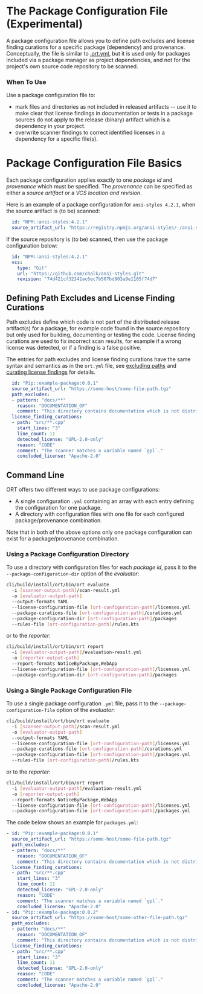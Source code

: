 # The Package Configuration File (Experimental)

A package configuration file allows you to define path excludes and license finding curations for a specific package (dependency) and 
provenance. Conceptually, the file is similar to [.ort.yml](https://github.com/oss-review-toolkit/ort/blob/master/docs/config-file-ort-yml.md), but it is used only for packages included via a package manager as project dependencies, and not for the project's own source code repository to be scanned.

### When To Use
Use a package configuration file to:

-  mark files and directories as not included in released artifacts -- use it to make clear that license findings in documentation or tests in a package sources do not apply to the release (binary) artifact which is a dependency in your project.
-  overwrite scanner findings to correct identified licenses in a dependency for a specific file(s).

# Package Configuration File Basics

Each package configuration applies exactly to one *package id* and *provenance* which must be specified. The *provenance*
can be specified as either a *source artifact* or a *VCS location and revision*. 

Here is an example of a package configuration for `ansi-styles 4.2.1`, when the source artifact is (to be) scanned:

```yaml
  id: "NPM::ansi-styles:4.2.1"
  source_artifact_url: "https://registry.npmjs.org/ansi-styles/-/ansi-styles-4.2.1.tgz"
```

If the source repository is (to be) scanned, then use the package configuration below:

```yaml
  id: "NPM::ansi-styles:4.2.1"
  vcs:
    type: "Git"
    url: "https://github.com/chalk/ansi-styles.git"
    revision: "74d421cf32342ac6ec7b507bd903a9e1105f74d7"
```

## Defining Path Excludes and License Finding Curations

Path excludes define which code is not part of the distributed release artifact(s) for a package, for example code found in the source repository but only used for building, documenting or testing the code. License finding curations are used to fix incorrect scan results, for example if a wrong license was detected, or if a finding is a false positive.

The entries for path excludes and license finding curations have the same syntax and semantics as in the `ort.yml` file, see
[excluding paths](config-file-ort-yml.md#excluding-paths) and
[curating license findings](config-file-ort-yml.md#curating-license-findings) for details.

```yaml
  id: "Pip::example-package:0.0.1"
  source_artifact_url: "https://some-host/some-file-path.tgz"
  path_excludes:
  - pattern: "docs/**"
    reason: "DOCUMENTATION_OF"
    comment: "This directory contains documentation which is not distributed."
  license_finding_curations:
  - path: "src/**.cpp"
    start_lines: "3"
    line_count: 11
    detected_license: "GPL-2.0-only"
    reason: "CODE"
    comment: "The scanner matches a variable named `gpl`."
    concluded_license: "Apache-2.0"
```

## Command Line

ORT offers two different ways to use package configurations:

- A single configuration `.yml` containing an array with each entry defining the configuration for one package.
- A directory with configuration files with one file for each configured package/provenance combination.

Note that in both of the above options only one package configuration can exist for a package/provenance combination.

### Using a Package Configuration Directory

To use a directory with configuration files for each *package id*, pass it to the `--package-configuration-dir` option of the _evaluator_:

```bash
cli/build/install/ort/bin/ort evaluate
  -i [scanner-output-path]/scan-result.yml
  -o [evaluator-output-path]
  --output-formats YAML
  --license-configuration-file [ort-configuration-path]/licenses.yml
  --package-curations-file [ort-configuration-path]/curations.yml
  --package-configuration-dir [ort-configuration-path]/packages
  --rules-file [ort-configuration-path]/rules.kts
```

or to the _reporter_:

```bash
cli/build/install/ort/bin/ort report
  -i [evaluator-output-path]/evaluation-result.yml
  -o [reporter-output-path]
  --report-formats NoticeByPackage,WebApp
  --license-configuration-file [ort-configuration-path]/licenses.yml
  --package-configuration-dir [ort-configuration-path]/packages
```
 
### Using a Single Package Configuration File

To use a single package configuration `.yml` file, pass it to the `--package-configuration-file` option of the _evaluator_:

```bash
cli/build/install/ort/bin/ort evaluate
  -i [scanner-output-path]/scan-result.yml
  -o [evaluator-output-path]
  --output-formats YAML
  --license-configuration-file [ort-configuration-path]/licenses.yml
  --package-curations-file [ort-configuration-path]/curations.yml
  --package-configuration-file [ort-configuration-path]/packages.yml
  --rules-file [ort-configuration-path]/rules.kts
```

or to the _reporter_:

```bash
cli/build/install/ort/bin/ort report
  -i [evaluator-output-path]/evaluation-result.yml
  -o [reporter-output-path]
  --report-formats NoticeByPackage,WebApp
  --license-configuration-file [ort-configuration-path]/licenses.yml
  --package-configuration-file [ort-configuration-path]/packages.yml
```

The code below shows an example for `packages.yml`:

```yaml
- id: "Pip::example-package:0.0.1"
  source_artifact_url: "https://some-host/some-file-path.tgz"
  path_excludes:
  - pattern: "docs/**"
    reason: "DOCUMENTATION_OF"
    comment: "This directory contains documentation which is not distributed."
  license_finding_curations:
  - path: "src/**.cpp"
    start_lines: "3"
    line_count: 11
    detected_license: "GPL-2.0-only"
    reason: "CODE"
    comment: "The scanner matches a variable named `gpl`."
    concluded_license: "Apache-2.0"
- id: "Pip::example-package:0.0.2"
  source_artifact_url: "https://some-host/some-other-file-path.tgz"
  path_excludes:
  - pattern: "docs/**"
    reason: "DOCUMENTATION_OF"
    comment: "This directory contains documentation which is not distributed."
  license_finding_curations:
  - path: "src/**.cpp"
    start_lines: "3"
    line_count: 11
    detected_license: "GPL-2.0-only"
    reason: "CODE"
    comment: "The scanner matches a variable named `gpl`."
    concluded_license: "Apache-2.0"
```
